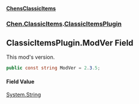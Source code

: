
#### [ChensClassicItems](./index 'index')

### [Chen.ClassicItems](./Chen-ClassicItems 'Chen.ClassicItems').[ClassicItemsPlugin](./Chen-ClassicItems-ClassicItemsPlugin 'Chen.ClassicItems.ClassicItemsPlugin')

## ClassicItemsPlugin.ModVer Field
This mod's version.  
```csharp
public const string ModVer = 2.3.5;
```

#### Field Value
[System.String](https://docs.microsoft.com/en-us/dotnet/api/System.String 'System.String')  
